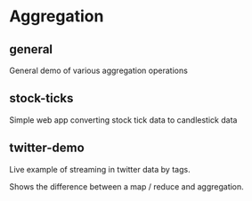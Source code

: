 Aggregation
===========

general
-------

General demo of various aggregation operations


stock-ticks
-----------

Simple web app converting stock tick data to candlestick data


twitter-demo
------------

Live example of streaming in twitter data by tags.

Shows the difference between a map / reduce and aggregation.

